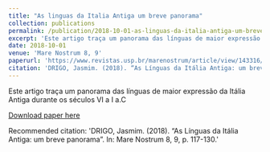 ```yaml
---
title: "As linguas da Italia Antiga um breve panorama"
collection: publications
permalink: /publication/2018-10-01-as-linguas-da-italia-antiga-um-breve-panorama
excerpt: 'Este artigo traça um panorama das línguas de maior expressão da Itália Antiga durante os séculos VI a I a.C'
date: 2018-10-01
venue: 'Mare Nostrum 8, 9'
paperurl: 'https://www.revistas.usp.br/marenostrum/article/view/143316/138068'
citation: 'DRIGO, Jasmim. (2018). “As Línguas da Itália Antiga: um breve panorama”. In: Mare Nostrum 8, 9, p. 117-130.'
---
```

Este artigo traça um panorama das línguas de maior expressão da Itália Antiga durante os séculos VI a I a.C

[Download paper here](https://www.revistas.usp.br/marenostrum/article/view/143316/138068)

Recommended citation: 'DRIGO, Jasmim. (2018). “As Línguas da Itália Antiga: um breve panorama”. In: Mare Nostrum 8, 9, p. 117-130.'
